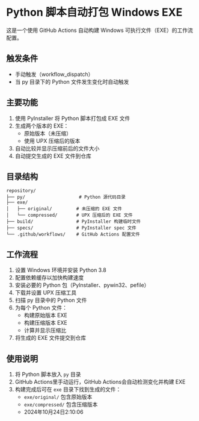 # Python 脚本自动打包 Windows EXE

这是一个使用 GitHub Actions 自动构建 Windows 可执行文件（EXE）的工作流配置。

## 触发条件
- 手动触发（workflow_dispatch）
- 当 py 目录下的 Python 文件发生变化时自动触发

## 主要功能
1. 使用 PyInstaller 将 Python 脚本打包成 EXE 文件
2. 生成两个版本的 EXE：
   - 原始版本（未压缩）
   - 使用 UPX 压缩后的版本
3. 自动比较并显示压缩前后的文件大小
4. 自动提交生成的 EXE 文件到仓库

## 目录结构
```
repository/
├── py/                    # Python 源代码目录
├── exe/
│   ├── original/         # 未压缩的 EXE 文件
│   └── compressed/       # UPX 压缩后的 EXE 文件
├── build/                # PyInstaller 构建临时文件
├── specs/                # PyInstaller spec 文件
└── .github/workflows/    # GitHub Actions 配置文件
```

## 工作流程
1. 设置 Windows 环境并安装 Python 3.8
2. 配置依赖缓存以加快构建速度
3. 安装必要的 Python 包（PyInstaller、pywin32、pefile）
4. 下载并设置 UPX 压缩工具
5. 扫描 py 目录中的 Python 文件
6. 为每个 Python 文件：
   - 构建原始版本 EXE
   - 构建压缩版本 EXE
   - 计算并显示压缩比
7. 将生成的 EXE 文件提交到仓库

## 使用说明
1. 将 Python 脚本放入 `py` 目录
2. GitHub Actions里手动运行，GitHub Actions会自动检测变化并构建 EXE
3. 构建完成后可在 `exe` 目录下找到生成的文件：
   - `exe/original/` 包含原始版本
   - `exe/compressed/` 包含压缩版本
   - 2024年10月24日2:10:06

